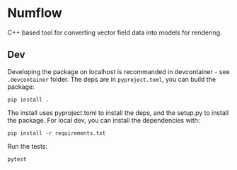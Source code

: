 # Numflow

C++ based tool for converting vector field data into models for rendering.

## Dev

Developing the package on localhost is recommanded in devcontainer - see `.devcontainer` folder.
The deps are in `pyproject.toml`, you can build the package:

```
pip install .
```

The install uses pyproject.toml to install the deps, and the setup.py to install the package. For local dev, you can install the dependencies with:

```
pip install -r requirements.txt
```

Run the tests:

```
pytest
```
